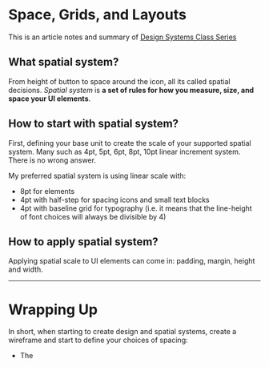 # Space, Grids, and Layouts

This is an article notes and summary of [Design Systems Class Series](https://www.designsystems.com/space-grids-and-layouts/)

## What spatial system?

From height of button to space around the icon, all its called spatial decisions. *Spatial system* is **a set of rules for how you measure, size, and space your UI elements**.



## How to start with spatial system?

First, defining your base unit to create the scale of your supported spatial system. Many such as 4pt, 5pt, 6pt, 8pt, 10pt linear increment system. There is no wrong answer.

My preferred spatial system is using linear scale with: 

-   8pt for elements
-   4pt with half-step for spacing icons and small text blocks
-   4pt with baseline grid for typography (i.e. it means that the line-height of font choices will always be divisible by 4)



## How to apply spatial system?

Applying spatial scale to UI elements can come in: padding, margin, height and width.



---

# Wrapping Up

In short, when starting to create design and spatial systems, create a wireframe and start to define your choices of spacing:

-   The 